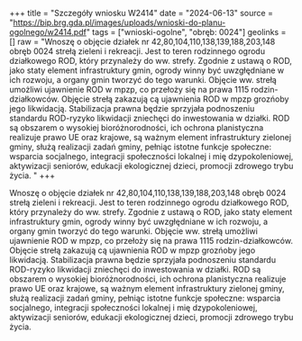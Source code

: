 +++
title = "Szczegóły wniosku W2414"
date = "2024-06-13"
source = "https://bip.brg.gda.pl/images/uploads/wnioski-do-planu-ogolnego/w2414.pdf"
tags = ["wnioski-ogolne", "obręb: 0024"]
geolinks = []
raw = "Wnoszę o objęcie działek nr 42,80,104,110,138,139,188,203,148 obręb 0024 strełą zieleni i rekreacji. Jest to teren rodzinnego ogrodu działkowego ROD, który przynależy do ww. strefy. Zgodnie z ustawą o ROD, jako staty element infrastruktury gmin, ogrody winny być uwzgłędniane w ich rozwoju, a organy gmin tworzyć do tego warunki. Objęcie ww. strełą umożliwi ujawnienie ROD w mpzp, co przełoży się na prawa 1115 rodzin-działkowców. Objęcie strełą zakazują cą ujawnienia ROD w mpzp grozńoby jego likwidacją. Stabilizacja prawna będzie sprzyjała podnoszeniu standardu ROD-ryzyko likwidacji zniechęci do inwestowania w działki. ROD są obszarem o wysokiej bioróżnorodności, ich ochrona planistyczna realizuje prawo UE oraz krajowe, są ważnym element infrastruktury zielonej gminy, służą realizacji zadań gminy, pełniąc istotne funkcje społeczne: wsparcia socjalnego, integracji społeczności lokalnej i mię dzypokoleniowej, aktywizacji seniorów, edukacji ekologicznej dzieci, promocji zdrowego trybu życia. "
+++

Wnoszę o objęcie działek nr 42,80,104,110,138,139,188,203,148 obręb 0024 strełą zieleni i
rekreacji. Jest to teren rodzinnego ogrodu działkowego ROD, który przynależy do ww. strefy. Zgodnie z
ustawą o ROD, jako staty element infrastruktury gmin, ogrody winny być uwzgłędniane w ich rozwoju, a
organy gmin tworzyć do tego warunki. Objęcie ww. strełą umożliwi ujawnienie ROD w mpzp, co
przełoży się na prawa 1115 rodzin-działkowców. Objęcie strełą zakazują cą ujawnienia ROD w mpzp
grozńoby jego likwidacją. Stabilizacja prawna będzie sprzyjała podnoszeniu standardu ROD-ryzyko
likwidacji zniechęci do inwestowania w działki. ROD są obszarem o wysokiej bioróżnorodności, ich
ochrona planistyczna realizuje prawo UE oraz krajowe, są ważnym element infrastruktury zielonej
gminy, służą realizacji zadań gminy, pełniąc istotne funkcje społeczne: wsparcia socjalnego, integracji
społeczności lokalnej i mię dzypokoleniowej, aktywizacji seniorów, edukacji ekologicznej dzieci, promocji
zdrowego trybu życia.



